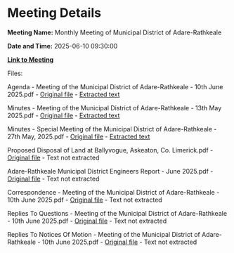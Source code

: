 # Meeting Details

**Meeting Name:** Monthly Meeting of Municipal District of Adare-Rathkeale

**Date and Time:** 2025-06-10 09:30:00

**[Link to Meeting](https://www.limerick.ie/council/whats-on/monthly-meeting-of-municipal-district-of-adare-rathkeale-16)**

Files: 

Agenda - Meeting of the Municipal District of Adare-Rathkeale - 10th June 2025.pdf - [Original file](https://www.limerick.ie/sites/default/files/media/documents/2025-06/00-agenda-10th-june-2025.pdf) - [Extracted text](./Agenda%20-%20Meeting%20of%20the%20Municipal%20District%20of%20Adare-Rathkeale%20-%2010th%20June%202025.md)

Minutes - Meeting of the Municipal District of Adare-Rathkeale - 13th May 2025.pdf - [Original file](https://www.limerick.ie/sites/default/files/media/documents/2025-06/01-a-draft-minutes-of-monthly-meeting-13th-may-2025.pdf) - [Extracted text](./Minutes%20-%20Meeting%20of%20the%20Municipal%20District%20of%20Adare-Rathkeale%20-%2013th%20May%202025.md)

Minutes - Special Meeting of the Municipal District of Adare-Rathkeale - 27th May, 2025.pdf - [Original file](https://www.limerick.ie/sites/default/files/media/documents/2025-06/01-b-draft-minutes-of-special-meeting-27th-may-2025.pdf) - [Extracted text](./Minutes%20-%20Special%20Meeting%20of%20the%20Municipal%20District%20of%20Adare-Rathkeale%20-%2027th%20May%2C%202025.md)

Proposed Disposal of Land at Ballyvogue, Askeaton, Co. Limerick.pdf - [Original file](https://www.limerick.ie/sites/default/files/media/documents/2025-06/03-disposal-ballyvogue-askeaton-co-limerick.pdf) - Text not extracted

Adare-Rathkeale Municipal District Engineers Report - June 2025.pdf - [Original file](https://www.limerick.ie/sites/default/files/media/documents/2025-06/04-district-engineers-report-june-2025.pdf) - Text not extracted

Correspondence - Meeting of the Municipal District of Adare-Rathkeale - 10th June 2025.pdf - [Original file](https://www.limerick.ie/sites/default/files/media/documents/2025-06/10-correspondence-june-2025.pdf) - Text not extracted

Replies To Questions - Meeting of the Municipal District of Adare-Rathkeale - 10th June 2025.pdf - [Original file](https://www.limerick.ie/sites/default/files/media/documents/2025-06/replies-to-questions-meeting-of-the-municipal-district-of-adare-rathkeale-10th-june-2025.pdf) - Text not extracted

Replies To Notices Of Motion - Meeting of the Municipal District of Adare-Rathkeale - 10th June 2025.pdf - [Original file](https://www.limerick.ie/sites/default/files/media/documents/2025-06/replies-to-notices-of-motion-meeting-of-the-municipal-district-of-adare-rathkeale-10th-june-2025.pdf) - Text not extracted

